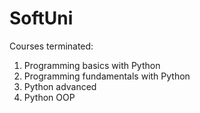 # SoftUni

Courses terminated:

1. Programming basics with Python
2. Programming fundamentals with Python
3. Python advanced
4. Python OOP
